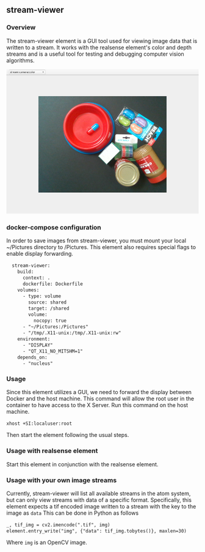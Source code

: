 ## stream-viewer

### Overview
The stream-viewer element is a GUI tool used for viewing image data that is written to a stream. 
It works with the realsense element's color and depth streams and is a useful tool for testing and debugging computer vision algorithms. 

![Inspect screenshot](assets/stream_viewer_screenshot.png)

### docker-compose configuration
In order to save images from stream-viewer, you must mount your local ~/Pictures directory to /Pictures.
This element also requires special flags to enable display forwarding.
```
  stream-viewer:
    build:
      context: .
      dockerfile: Dockerfile
    volumes:
      - type: volume
        source: shared
        target: /shared
        volume:
          nocopy: true
      - "~/Pictures:/Pictures"
      - "/tmp/.X11-unix:/tmp/.X11-unix:rw"
    environment:
      - "DISPLAY"
      - "QT_X11_NO_MITSHM=1"  
    depends_on:
      - "nucleus"
```


### Usage
Since this element utilizes a GUI, we need to forward the display between Docker and the host machine.
This command will allow the root user in the container to have access to the X Server. Run this command on the host machine.

```
xhost +SI:localuser:root
```

Then start the element following the usual steps.


### Usage with realsense element
Start this element in conjunction with the realsense element.


### Usage with your own image streams
Currently, stream-viewer will list all available streams in the atom system, but can only view streams with data of a specific format. Specifically, this element expects a tif encoded image written to a stream with the key to the image as `data`
This can be done in Python as follows

```
_, tif_img = cv2.imencode(".tif", img)
element.entry_write("img", {"data": tif_img.tobytes()}, maxlen=30)
```

Where `img` is an OpenCV image.

